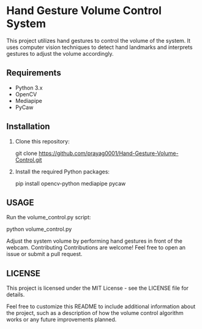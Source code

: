 # Hand Gesture Volume Control System

This project utilizes hand gestures to control the volume of the system. It uses computer vision techniques to detect hand landmarks and interprets gestures to 
adjust the volume accordingly.

## Requirements

- Python 3.x
- OpenCV
- Mediapipe
- PyCaw

## Installation

1. Clone this repository:

   git clone https://github.com/prayag0001/Hand-Gesture-Volume-Control.git

2. Install the required Python packages:

   pip install opencv-python mediapipe pycaw

## USAGE

Run the volume_control.py script:

python volume_control.py

Adjust the system volume by performing hand gestures in front of the webcam.
Contributing
Contributions are welcome! Feel free to open an issue or submit a pull request.

## LICENSE

This project is licensed under the MIT License - see the LICENSE file for details.

Feel free to customize this README to include additional information about the project, 
such as a description of how the volume control algorithm works or any future improvements planned.




